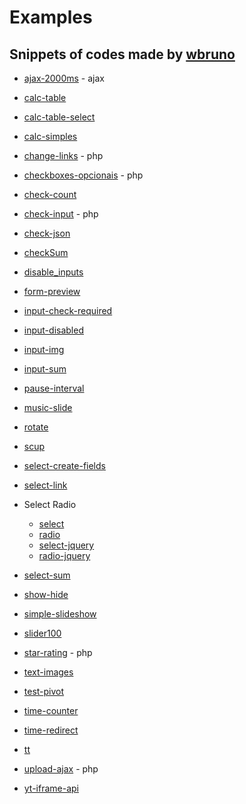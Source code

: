 # Examples

## Snippets of codes made by [wbruno](http://wbruno.com.br)

* [ajax-2000ms](http://wbruno.github.io/examples/ajax-2000ms/) - ajax
* [calc-table](http://wbruno.github.io/examples/calc-table/)
* [calc-table-select](http://wbruno.github.io/examples/calc-table-select/)
* [calc-simples](http://wbruno.github.io/examples/calc-simples/)
* [change-links](http://wbruno.github.io/examples/change-links/) - php
* [checkboxes-opcionais](http://github.com/wbruno/examples/tree/gh-pages/checkboxes-opcionais/) - php
* [check-count](http://wbruno.github.io/examples/check-count/)
* [check-input](http://github.com/wbruno/examples/tree/gh-pages/check-input/) - php
* [check-json](http://wbruno.github.io/examples/check-json/)
* [checkSum](http://wbruno.github.io/examples/checkSum/)
* [disable_inputs](http://wbruno.github.io/examples/disable_inputs/)
* [form-preview](http://wbruno.github.io/examples/form-preview/)
* [input-check-required](http://wbruno.github.io/examples/input-check-required/)
* [input-disabled](http://wbruno.github.io/examples/input-disabled/)
* [input-img](http://wbruno.github.io/examples/input-img/)
* [input-sum](http://wbruno.github.io/examples/input-sum/)
* [pause-interval](http://wbruno.github.io/examples/pause-interval/)
* [music-slide](http://wbruno.github.io/examples/music-slide/)
* [rotate](http://wbruno.github.io/examples/rotate/)
* [scup](https://github.com/wbruno/examples/tree/gh-pages/scup)
* [select-create-fields](http://wbruno.github.io/examples/select-create-fields/)
* [select-link](http://wbruno.github.io/examples/select-link/)
* Select Radio
    - [select](http://wbruno.github.io/examples/select-radio/select.html)
    - [radio](http://wbruno.github.io/examples/select-radio/radio.html)
    - [select-jquery](http://wbruno.github.io/examples/select-radio/select-jquery.html)
    - [radio-jquery](http://wbruno.github.io/examples/select-radio/radio-jquery.html)

* [select-sum](http://wbruno.github.io/examples/select-sum/)
* [show-hide](http://wbruno.github.io/examples/show-hide/)
* [simple-slideshow](http://wbruno.github.io/examples/simple-slideshow/)
* [slider100](http://wbruno.github.io/examples/slider100/)
* [star-rating](http://wbruno.github.io/examples/star-rating/) - php
* [text-images](http://wbruno.github.io/examples/text-images/)
* [test-pivot](http://wbruno.github.io/examples/test-pivot/)
* [time-counter](http://wbruno.github.io/examples/time-counter/)
* [time-redirect](http://wbruno.github.io/examples/time-redirect/)
* [tt](http://wbruno.github.io/examples/tt/tt.html)
* [upload-ajax](http://github.com/wbruno/examples/tree/gh-pages/upload-ajax/) - php
* [yt-iframe-api](http://wbruno.github.io/examples/yt-iframe-api/)

